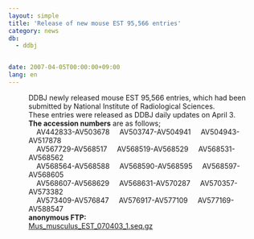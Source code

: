 ```yaml
---
layout: simple
title: 'Release of new mouse EST 95,566 entries'
category: news
db:
  - ddbj


date: 2007-04-05T00:00:00+09:00
lang: en
---
```


<html>
<dd>DDBJ newly released mouse EST 95,566 entries, which had been<br>submitted by National Institute of Radiological Sciences.<br>These entries were released as DDBJ daily updates on April 3.
<dd><b>The accession numbers</b> are as follows;
<dd>    AV442833-AV503678     AV503747-AV504941     AV504943-AV517878
<dd>    AV567729-AV568517     AV568519-AV568529     AV568531-AV568562
<dd>    AV568564-AV568588     AV568590-AV568595     AV568597-AV568605
<dd>    AV568607-AV568629     AV568631-AV570287     AV570357-AV573382
<dd>    AV573409-AV576847     AV576917-AV577109     AV577169-AV588547
<dd><b>anonymous FTP:</b><br><a href="https://ddbj.nig.ac.jp/public/ddbj_database/mass/Mus_musculus_EST/">Mus_musculus_EST_070403_1.seq.gz</a></dd>
</dd>
</dd>
</dd>
</dd>
</dd>
</dd>
</dd>
</html>
